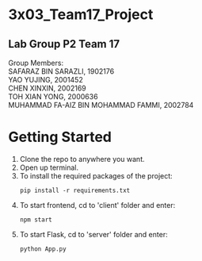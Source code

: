 # 3x03_Team17_Project
## Lab Group P2 Team 17
Group Members:  
SAFARAZ BIN SARAZLI, 1902176                                                                                                                                             
YAO YUJING, 2001452   
CHEN XINXIN, 2002169  
TOH XIAN YONG, 2000636  
MUHAMMAD FA-AIZ BIN MOHAMMAD FAMMI, 2002784 

# Getting Started
1. Clone the repo to anywhere you want.
2. Open up terminal.
3. To install the required packages of the project:
    ```
    pip install -r requirements.txt
    ```
4. To start frontend, cd to 'client' folder and enter:
    ```
    npm start
    ```
5. To start Flask, cd to 'server' folder and enter:
    ```
    python App.py
    ```
